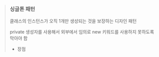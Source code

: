 > ### 싱글톤 패턴
>
> 클래스의 인스턴스가 오직 1개만 생성되는 것을 보장하는 디자인 패턴
>
> private 생성자를 사용해서 외부에서 임의로 new 키워드를 사용하지 못하도록 막아야 함
>
> - 장점
>
> 
